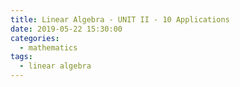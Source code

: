 ```yaml
---
title: Linear Algebra - UNIT II - 10 Applications
date: 2019-05-22 15:30:00
categories:
  - mathematics
tags:
  - linear algebra
---
```

